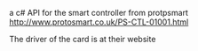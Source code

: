 a c# API for the smart controller from protpsmart 
http://www.protosmart.co.uk/PS-CTL-01001.html

The driver of the card is at their website